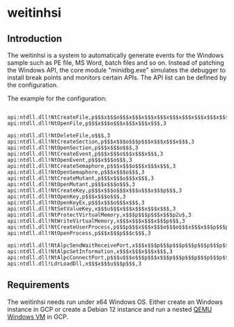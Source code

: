 # weitinhsi

## Introduction

The weitinhsi is a system to automatically generate events for the Windows sample such as PE file, MS Word, batch files and so on.
Instead of patching the Windows API, the core module "minidbg.exe" simulates the debugger to install break points and monitors certain APIs. The API list can be defined by the configuration.

The example for the configuration:
```

api:ntdll.dll!NtCreateFile,p$$$x$$$o$$$x$$$x$$$x$$$x$$$x$$$x$$$x$$$x$$$,3
api:ntdll.dll!NtOpenFile,p$$$x$$$o$$$x$$$x$$$x$$$,3

api:ntdll.dll!NtDeleteFile,o$$$,3
api:ntdll.dll!NtCreateSection,p$$$x$$$o$$$p$$$x$$$x$$$x$$$,3
api:ntdll.dll!NtOpenSection,p$$$x$$$o$$$,3
api:ntdll.dll!NtCreateEvent,p$$$x$$$o$$$x$$$x$$$,3
api:ntdll.dll!NtOpenEvent,p$$$x$$$o$$$,3
api:ntdll.dll!NtCreateSemaphore,p$$$x$$$o$$$x$$$x$$$,3
api:ntdll.dll!NtOpenSemaphore,p$$$x$$$o$$$,3
api:ntdll.dll!NtCreateMutant,p$$$x$$$o$$$x$$$,3
api:ntdll.dll!NtOpenMutant,p$$$x$$$o$$$,3
api:ntdll.dll!NtCreateKey,p$$$x$$$o$$$x$$$u$$$x$$$p$$$,3
api:ntdll.dll!NtOpenKey,p$$$x$$$o$$$,3
api:ntdll.dll!NtOpenKeyEx,p$$$x$$$o$$$x$$$,3
api:ntdll.dll!NtSetValueKey,x$$$u$$$x$$$x$$$x$$$x$$$,3
api:ntdll.dll!NtProtectVirtualMemory,x$$$p$$$p$$$x$$$p2u$,3
api:ntdll.dll!NtWriteVirtualMemory,x$$$x$$$x$$$x$$$p$$$,3
api:ntdll.dll!NtCreateUserProcess,p$$$p$$$x$$$x$$$o$$$o$$$x$$$x$$$p$$$p$$$p$$$,3
api:ntdll.dll!NtOpenProcess,p$$$x$$$p$$$c$$$,3

api:ntdll.dll!NtAlpcSendWaitReceivePort,x$$$x$$$p$$$p$$$p$$$p$$$p$$$p$$$,3
api:ntdll.dll!NtAlpcSetInformation,x$$$x$$$x$$$x$$$,3
api:ntdll.dll!NtAlpcConnectPort,p$$$u$$$o$$$p$$$x$$$p$$$p$$$p$$$p$$$p$$$p$$$,3
api:ntdll.dll!LdrLoadDll,x$$$x$$$u$$$p$$$,3

```

## Requirements

The weitinhsi needs run under x64 Windows OS. Either create an Windows instance in GCP or create a Debian 12 instance and run a nested [QEMU Windows VM](./qemu/README.md) in GCP.
